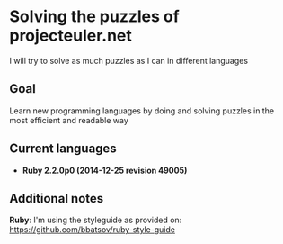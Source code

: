 Solving the puzzles of projecteuler.net
==============
I will try to solve as much puzzles as I can in different languages

Goal
--------------
Learn new programming languages by doing and solving puzzles in the most efficient and readable way

Current languages
--------------

- **Ruby 2.2.0p0 (2014-12-25 revision 49005)**

Additional notes
--------------

**Ruby**: I'm using the styleguide as provided on: https://github.com/bbatsov/ruby-style-guide